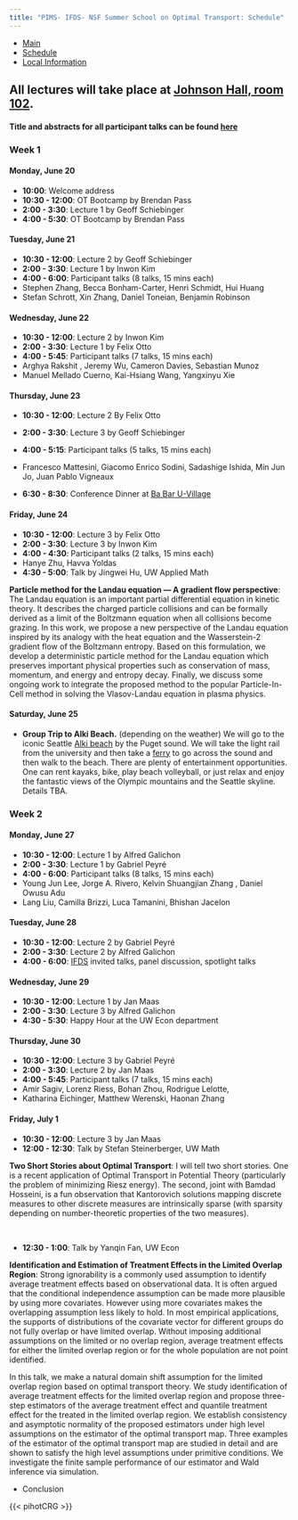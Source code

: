 ```yaml
---
title: "PIMS- IFDS- NSF Summer School on Optimal Transport: Schedule"
---
```


<ul class="nav nav-pills">
  <li class="nav-item">
    <a class="nav-link" aria-current="page" href="../">Main</a>
  </li>
  <li class="nav-item">
    <a class="nav-link active" href="#">Schedule</a>
  </li>
  <li class="nav-item">
    <a class="nav-link" href="../localinfo">Local Information</a>
  </li>
</ul>


## All lectures will take place at [Johnson Hall, room 102](http://uw.edu/maps/?jhn).

#### Title and abstracts for all participant talks can be found [here](participant-abstracts.pdf) 

### Week 1

#### Monday, June 20

  * **10:00**: Welcome address
  * **10:30 - 12:00**: OT Bootcamp by Brendan Pass
  * **2:00 - 3:30**: Lecture 1 by Geoff Schiebinger
  * **4:00 - 5:30**: OT Bootcamp by Brendan Pass

#### Tuesday, June 21
  
  * **10:30 - 12:00**: Lecture 2 by Geoff Schiebinger
  * **2:00 - 3:30**: Lecture 1 by Inwon Kim
  * **4:00 - 6:00**: Participant talks (8 talks, 15 mins each)
  * Stephen Zhang, Becca Bonham-Carter, Henri Schmidt, Hui Huang
  * Stefan Schrott, Xin Zhang, Daniel Toneian, Benjamin Robinson



#### Wednesday, June 22

  * **10:30 - 12:00**: Lecture 2 by Inwon Kim
  * **2:00 - 3:30**: Lecture 1 by Felix Otto
  * **4:00 - 5:45**: Participant talks (7 talks, 15 mins each)
  * Arghya Rakshit , Jeremy Wu, Cameron Davies, Sebastian Munoz
  * Manuel Mellado Cuerno, Kai-Hsiang Wang, Yangxinyu Xie 
   



#### Thursday, June 23

  * **10:30 - 12:00**: Lecture 2 By Felix Otto
  * **2:00 - 3:30**: Lecture 3 by Geoff Schiebinger
  * **4:00 - 5:15**: Participant talks (5 talks, 15 mins each)
  * Francesco Mattesini, Giacomo Enrico Sodini, Sadashige Ishida, Min Jun Jo, Juan Pablo Vigneaux 

  * **6:30 - 8:30**: Conference Dinner at [Ba Bar U-Village](https://goo.gl/maps/eYS1jjcUWxxUu6e26) 

#### Friday, June 24

  * **10:30 - 12:00**: Lecture 3 by Felix Otto
  * **2:00 - 3:30**: Lecture 3 by Inwon Kim
  * **4:00 - 4:30**: Participant talks (2 talks, 15 mins each)
  * Hanye Zhu, Havva Yoldas 
  * **4:30 - 5:00**: Talk by Jingwei Hu, UW Applied Math
  
**Particle method for the Landau equation — A gradient flow perspective**: The Landau equation is an important partial differential equation in kinetic theory. It describes the charged particle collisions and can be    formally derived as a limit of the Boltzmann equation when all collisions become grazing. In this work, we propose a new perspective of the Landau equation inspired by its analogy with the heat equation and the Wasserstein-2 gradient flow of the Boltzmann entropy. Based on this formulation, we develop a deterministic particle method for the Landau equation which preserves important physical properties such as conservation of mass, momentum, and energy and entropy decay. Finally, we discuss some ongoing work to integrate the proposed method to the popular Particle-In-Cell method in solving the Vlasov-Landau equation in plasma physics.


#### Saturday, June 25

  * **Group Trip to Alki Beach.** (depending on the weather) We will go to the iconic Seattle [Alki beach](https://goo.gl/maps/ifTTExRMtqKqLGpE8) by the Puget sound. We will take the light rail from the university and then take a [ferry](https://kingcounty.gov/depts/transportation/water-taxi/west-seattle.aspx) to go across the sound and then walk to the beach. There are plenty of entertainment opportunities. One can rent kayaks, bike, play beach volleyball, or just relax and enjoy the fantastic views of the Olympic mountains and the Seattle skyline. Details TBA.


### Week 2

#### Monday, June 27
  
  * **10:30 - 12:00**: Lecture 1 by Alfred Galichon
  * **2:00 - 3:30**: Lecture 1 by Gabriel Peyré
  * **4:00 - 6:00**: Participant talks (8 talks, 15 mins each)
  * Young Jun Lee, Jorge A. Rivero, Kelvin Shuangjian Zhang , Daniel Owusu Adu
  * Lang Liu, Camilla Brizzi, Luca Tamanini, Bhishan Jacelon 
 

 
 

#### Tuesday, June 28
  
  * **10:30 - 12:00**: Lecture 2 by Gabriel Peyré
  * **2:00 - 3:30**: Lecture 2 by Alfred Galichon
  * **4:00 - 6:00**: [IFDS](https://ifds.info/) invited talks, panel discussion, spotlight talks

#### Wednesday, June 29
  
  * **10:30 - 12:00**: Lecture 1 by Jan Maas
  * **2:00 - 3:30**: Lecture 3 by Alfred Galichon
  * **4:30 - 5:30**: Happy Hour at the UW Econ department

#### Thursday, June 30
  
  * **10:30 - 12:00**: Lecture 3 by Gabriel Peyré
  * **2:00 - 3:30**: Lecture 2 by Jan Maas
  * **4:00 - 5:45**: Participant talks (7 talks, 15 mins each)
  * Amir Sagiv, Lorenz Riess, Bohan Zhou, Rodrigue Lelotte, 
  * Katharina Eichinger, Matthew Werenski, Haonan Zhang

  


#### Friday, July 1
  
  * **10:30 - 12:00**: Lecture 3 by Jan Maas
  * **12:00 - 12:30**: Talk by Stefan Steinerberger, UW Math

  **Two Short Stories about Optimal Transport**: I will tell two short stories. One is a recent
application of Optimal Transport in Potential Theory
(particularly the problem of minimizing Riesz energy).
The second, joint with Bamdad Hosseini, is a fun
observation that Kantorovich solutions mapping discrete
measures to other discrete measures are intrinsically
sparse (with sparsity depending on number-theoretic
properties of the two measures).
  
  
  <br>
  
  * **12:30 - 1:00**: Talk by Yanqin Fan, UW Econ

  **Identification and Estimation of Treatment Effects in the Limited Overlap Region**:  Strong ignorability is a commonly used assumption to identify average treatment effects based on observational data. It is often argued that the conditional independence assumption can be made more plausible by using more covariates. However using more covariates makes the overlapping assumption less likely to hold. In most empirical applications, the supports of distributions of the covariate vector for different groups do not fully overlap or have limited overlap. Without imposing additional assumptions on the limited or no overlap region, average treatment effects for either the limited overlap region or for the whole population are not point identified.  

In this talk, we make a natural domain shift assumption for the limited overlap region based on optimal transport theory. We study identification of average treatment effects for the limited overlap region and propose three-step estimators of the average treatment effect and quantile treatment effect for the treated in the limited overlap region. We establish consistency and asymptotic normality of the proposed estimators under high level assumptions on the estimator of the optimal transport map. Three examples of the estimator of the optimal transport map are studied in detail and are shown to satisfy the high level assumptions under primitive conditions. We investigate the finite sample performance of our estimator and Wald inference via simulation.
<br>

  * Conclusion

{{< pihotCRG >}}

